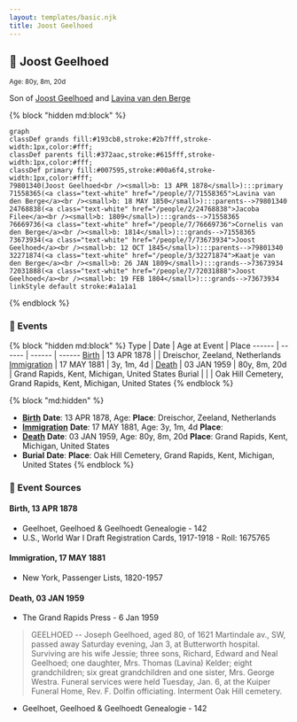 ```yaml
---
layout: templates/basic.njk
title: Joost Geelhoed
---
```

## 🔵 Joost Geelhoed
<small>Age: 80y, 8m, 20d</small>

Son of [Joost Geelhoed](/people/7/73673934) and [Lavina van den Berge](/people/7/71558365)

{% block "hidden md:block" %}
```mermaid
graph
classDef grands fill:#193cb8,stroke:#2b7fff,stroke-width:1px,color:#fff;
classDef parents fill:#372aac,stroke:#615fff,stroke-width:1px,color:#fff;
classDef primary fill:#007595,stroke:#00a6f4,stroke-width:1px,color:#fff;
79801340(Joost Geelhoed<br /><small>b: 13 APR 1878</small>):::primary
71558365(<a class="text-white" href="/people/7/71558365">Lavina van den Berge</a><br /><small>b: 18 MAY 1850</small>):::parents-->79801340
24768838(<a class="text-white" href="/people/2/24768838">Jacoba Filee</a><br /><small>b: 1809</small>):::grands-->71558365
76669736(<a class="text-white" href="/people/7/76669736">Cornelis van den Berge</a><br /><small>b: 1814</small>):::grands-->71558365
73673934(<a class="text-white" href="/people/7/73673934">Joost Geelhoed</a><br /><small>b: 12 OCT 1845</small>):::parents-->79801340
32271874(<a class="text-white" href="/people/3/32271874">Kaatje van den Berge</a><br /><small>b: 26 JAN 1809</small>):::grands-->73673934
72031888(<a class="text-white" href="/people/7/72031888">Joost Geelhoed</a><br /><small>b: 19 FEB 1804</small>):::grands-->73673934
linkStyle default stroke:#a1a1a1
```
{% endblock %}

### 📆 Events

{% block "hidden md:block" %}
Type | Date | Age at Event | Place
------ | ------ | ------ | ------
[Birth](#event-event-2) | 13 APR 1878 |  | Dreischor, Zeeland, Netherlands
[Immigration](#event-event-0) | 17 MAY 1881 | 3y, 1m, 4d |
[Death](#event-event-4) | 03 JAN 1959 | 80y, 8m, 20d | Grand Rapids, Kent, Michigan, United States
Burial |  |  | Oak Hill Cemetery, Grand Rapids, Kent, Michigan, United States
{% endblock %}

{% block "md:hidden" %}
- **[Birth](#event-event-2)**
**Date**: 13 APR 1878, Age:
**Place**: Dreischor, Zeeland, Netherlands
- **[Immigration](#event-event-0)**
**Date**: 17 MAY 1881, Age: 3y, 1m, 4d
**Place**:
- **[Death](#event-event-4)**
**Date**: 03 JAN 1959, Age: 80y, 8m, 20d
**Place**: Grand Rapids, Kent, Michigan, United States
- **Burial**
**Date**:
**Place**: Oak Hill Cemetery, Grand Rapids, Kent, Michigan, United States
{% endblock %}

### 📰 Event Sources

#### <a id="event-event-2"></a> Birth, 13 APR 1878
* Geelhoet, Geelhoed & Geelhoedt Genealogie  - 142
* U.S., World War I Draft Registration Cards, 1917-1918  - Roll: 1675765

#### <a id="event-event-0"></a> Immigration, 17 MAY 1881
* New York, Passenger Lists, 1820-1957

#### <a id="event-event-4"></a> Death, 03 JAN 1959
* The Grand Rapids Press  - 6 Jan 1959
>   
  > GEELHOED -- Joseph Geelhoed, aged 80, of 1621 Martindale av., SW, passed away Saturday evening, Jan 3, at Butterworth hospital. Surviving are his wife Jessie; three sons, Richard, Edward and Neal Geelhoed; one daughter, Mrs. Thomas (Lavina) Kelder; eight grandchildren; six great grandchildren and one sister, Mrs. George Westra. Funeral services were held Tuesday, Jan. 6, at the Kuiper Funeral Home, Rev. F. Dolfin officiating. Interment Oak Hill cemetery.
* Geelhoet, Geelhoed & Geelhoedt Genealogie  - 142
